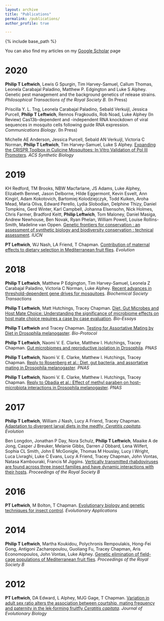 ```yaml
---
layout: archive
title: "Publications"
permalink: /publications/
author_profile: true

---
```


{% include base_path %}

  You can also find my articles on my [Google Scholar](https://scholar.google.com/citations?user=5-qU7lkAAAAJ&hl=en) page
  
2020
====

**Philip T Leftwich**, Lewis G Spurgin, Tim Harvey-Samuel, Callum Thomas, Leonela Carabajal Paladino, Matthew P. Edgington and Luke S Alphey. Genetic pest management and the background genetics of release strains. *Philosophical Transactions of the Royal Society B.* (In Press)

Priscilla Y. L. Tng, Leonela Carabajal Paladino, Sebald Verkuijl, Jessica Purcell, **Philip T Leftwich**, Rennos Fragkoudis, Rob Noad, Luke Alphey (In Review) Cas13b-dependent and -independent RNA knockdown of viral sequences in mosquito cells following guide RNA expression. *Communications Biology*. (In Press)

Michelle AE Anderson, Jessica Purcell, Sebald AN Verkuijl, Victoria C Norman, **Philip T Leftwich**, Tim Harvey-Samuel, Luke S Alphey. [Expanding the CRISPR Toolbox in Culicine Mosquitoes: In Vitro Validation of Pol III Promoters](https://pubs.acs.org/doi/abs/10.1021/acssynbio.9b00436). *ACS Synthetic Biology*
<span class="__dimensions_badge_embed__" data-doi="10.1021/acssynbio.9b00436" data-style="small_circle" data-hide-zero-citations="true"> <span data-badge-popover="right" data-badge-type="donut" data-doi="10.1021/acssynbio.9b00436" data-hide-no-mentions="true" class="altmetric-embed"> </span>

2019
====

KH Redford, TM Brooks, NBW Macfarlane, JS Adams, Luke Alphey, Elizabeth Bennet, Jason Delborne, Hilde Eggermont, Kevin Esvelt, Ann Kingirl, Adam Kokotovich, Bartomiej Kolodziejczyk, Todd Kuiken, Aroha Mead, Maria Oliva, Edward Perello, Lydia Slobodian, Delphine Thizy, Daniel Tompkins, Gerd Winter, Karl Campbell, Johanna Elsensohn, Nick Holmes, Chris Farmer, Bradford Keitt, **Philip Leftwich**, Tom Maloney, Daniel Masiga, Andrew Newhouse, Ben Novak, Ryan Phelan, William Powell, Louise Rollins-Smith, Madeline van Oppen. [Genetic frontiers for conservation : an assessment of synthetic biology and biodiversity conservation : technical assessment](https://portals.iucn.org/library/node/48408). *IUCN*
<span class="__dimensions_badge_embed__" data-doi="10.2305/IUCN.CH.2019.05.en" data-style="small_circle" data-hide-zero-citations="true"> <span data-badge-popover="right" data-badge-type="donut" data-doi="10.2305/IUCN.CH.2019.05.en" data-hide-no-mentions="true" class="altmetric-embed"> </span>

**PT Leftwich**, WJ Nash, LA Friend, T Chapman. [Contribution of maternal effects to dietary selection in Mediterranean fruit flies](https://onlinelibrary.wiley.com/doi/full/10.1111/evo.13664). *Evolution*
<span class="__dimensions_badge_embed__" data-doi="10.1111/evo.13664" data-style="small_circle" data-hide-zero-citations="true"> <span data-badge-popover="right" data-badge-type="donut" data-doi="10.1111/evo.13664" data-hide-no-mentions="true" class="altmetric-embed"> </span>

2018
====

**Philip T Leftwich**, Matthew P Edgington, Tim Harvey-Samuel, Leonela Z Carabajal Paladino, Victoria C Norman, Luke Alphey. [Recent advances in threshold-dependent gene drives for mosquitoes](https://portlandpress.com/biochemsoctrans/article/46/5/1203/67820/Recent-advances-in-threshold-dependent-gene-drives). *Biochemical Society Transactions*
<span class="__dimensions_badge_embed__" data-doi="10.1042/BST20180076" data-style="small_circle" data-hide-zero-citations="true"> <span data-badge-popover="right" data-badge-type="donut" data-doi="10.1042/BST20180076" data-hide-no-mentions="true" class="altmetric-embed"> </span>

**Philip T Leftwich**, Matt Hutchings, Tracey Chapman. [Diet, Gut Microbes and Host Mate Choice: Understanding the significance of microbiome effects on host mate choice requires a case by case evaluation](https://onlinelibrary.wiley.com/doi/abs/10.1002/bies.201800053@10.1002/(ISSN)1521-1878.microbiome). *Bio-Essays*
<span class="__dimensions_badge_embed__" data-doi="10.1002/bies.201800053" data-style="small_circle" data-hide-zero-citations="true"> <span data-badge-popover="right" data-badge-type="donut" data-doi="10.1002/bies.201800053" data-hide-no-mentions="true" class="altmetric-embed"> </span>

**Philip T Leftwich** and Tracey Chapman. [Testing for Assortative Mating by Diet in Drosophila melanogaster](https://bio-protocol.org/e3057). *Bio-Protocol*
<span class="__dimensions_badge_embed__" data-doi="10.21769/BioProtoc.3057" data-style="small_circle" data-hide-zero-citations="true"> <span data-badge-popover="right" data-badge-type="donut" data-doi="10.21769/BioProtoc.3057" data-hide-no-mentions="true" class="altmetric-embed"> </span>
  
**Philip T Leftwich**, Naomi V. E. Clarke, Matthew I. Hutchings, Tracey Chapman. [Gut microbiomes and reproductive isolation in Drosophila](https://doi.org/10.1073/pnas.1708345114). *PNAS* 
<span class="__dimensions_badge_embed__" data-doi="10.1073/pnas.1708345114" data-style="small_circle" data-hide-zero-citations="true"> <span data-badge-popover="right" data-badge-type="donut" data-doi="10.1073/pnas.1708345114" data-hide-no-mentions="true" class="altmetric-embed"> </span>

**Philip T Leftwich**, Naomi V. E. Clarke, Matthew I. Hutchings, Tracey Chapman. [Reply to Rosenberg et al.: Diet, gut bacteria, and assortative mating in Drosophila melanogaster](https://www.pnas.org/content/115/10/E2154). *PNAS*
<span class="__dimensions_badge_embed__" data-doi="10.1073/pnas.1721804115" data-style="small_circle" data-hide-zero-citations="true"> <span data-badge-popover="right" data-badge-type="donut" data-doi="10.1073/pnas.1721804115" data-hide-no-mentions="true" class="altmetric-embed"> </span>

**Philip T Leftwich**, Naomi V. E. Clarke, Matthew I. Hutchings, Tracey Chapman. [Reply to Obadia et al.: Effect of methyl paraben on host–microbiota interactions in Drosophila melanogaster](https://www.pnas.org/content/115/20/E4549). *PNAS*
<span class="__dimensions_badge_embed__" data-doi="10.1073/pnas.1805499115" data-style="small_circle" data-hide-zero-citations="true"> <span data-badge-popover="right" data-badge-type="donut" data-doi="10.1073/pnas.1805499115" data-hide-no-mentions="true" class="altmetric-embed"> </span>

2017
====
**Philip T Leftwich**, William J Nash, Lucy A Friend, Tracey Chapman. [Adaptation to divergent larval diets in the medfly, *Ceratitis capitata*](https://onlinelibrary.wiley.com/doi/full/10.1111/evo.13113). *Evolution*
<span class="__dimensions_badge_embed__" data-doi="10.1111/evo.13113" data-style="small_circle" data-hide-zero-citations="true"> <span data-badge-popover="right" data-badge-type="donut" data-doi="10.1111/evo.13113" data-hide-no-mentions="true" class="altmetric-embed"> </span>

Ben Longdon, Jonathan P Day, Nora Schulz, **Philip T Leftwich**, Maaike A de Jong, Casper J Breuker, Melanie Gibbs, Darren J Obbard, Lena Wilfert, Sophia CL Smith, John E McGonigle, Thomas M Houslay, Lucy I Wright, Luca Livraghi, Luke C Evans, Lucy A Friend, Tracey Chapman, John Vontas, Natasa Kambouraki, Francis M Jiggins. [Vertically transmitted rhabdoviruses are found across three insect families and have dynamic interactions with their hosts](https://royalsocietypublishing.org/doi/full/10.1098/rspb.2016.2381). *Proceedings of the Royal Society B*
<span class="__dimensions_badge_embed__" data-doi="10.1098/rspb.2016.2381" data-style="small_circle" data-hide-zero-citations="true"> <span data-badge-popover="right" data-badge-type="donut" data-doi="10.1098/rspb.2016.2381" data-hide-no-mentions="true" class="altmetric-embed"> </span>

2016
====
**PT Leftwich**, M Bolton, T Chapman. [Evolutionary biology and genetic techniques for insect control](https://doi.org/10.1111/eva.12280). *Evolutionary Applications* 
<span class="__dimensions_badge_embed__" data-pmid="27087849" data-style="small_circle" data-hide-zero-citations="true"> <span data-badge-popover="right" data-badge-type="donut" data-doi="https://doi.org/10.1111/eva.12280" data-hide-no-mentions="true" class="altmetric-embed"> </span> 

2014
=====
**Philip T Leftwich**, Martha Koukidou, Polychronis Rempoulakis, Hong-Fei Gong, Antigoni Zacharopoulou, Guoliang Fu, Tracey Chapman, Aris Economopoulos, John Vontas, Luke Alphey. [Genetic elimination of field-cage populations of Mediterranean fruit flies](https://doi.org/10.1098/rspb.2014.1372). *Proceedings of the Royal Society B*  
 <span class="__dimensions_badge_embed__" data-doi="10.1098/rspb.2014.1372" data-style="small_circle" data-hide-zero-citations="true"><span data-badge-popover="right" data-badge-type="donut" data-doi="https://doi.org/10.1098/rspb.2014.1372" data-hide-no-mentions="true" class="altmetric-embed"> </span>

2012
======
**PT Leftwich**, DA Edward, L Alphey, MJG Gage, T Chapman. [Variation in adult sex ratio alters the association between courtship, mating frequency and paternity in the lek‐forming fruitfly *Ceratitis capitata*](https://doi.org/10.1111/j.1420-9101.2012.02556.x). *Journal of Evolutionary Biology* 
<span class="__dimensions_badge_embed__" data-doi="10.1111/j.1420-9101.2012.02556.x" data-style="small_circle" data-hide-zero-citations="true"> <span data-badge-popover="right" data-badge-type="donut" data-doi="10.1111/j.1420-9101.2012.02556.x" data-hide-no-mentions="true" class="altmetric-embed"> </span>

<script type='text/javascript' src='https://d1bxh8uas1mnw7.cloudfront.net/assets/embed.js'></script>
<script async src="https://badge.dimensions.ai/badge.js" charset="utf-8"></script>
